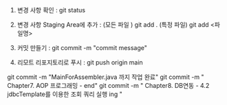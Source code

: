 
1. 변경 사항 확인  : git status

2. 변경 사항 Staging Area에 추가  :
   (모든 파일 )  git add .
   (특정 파일) git add <파일명>

3. 커밋 만들기 : git commit -m "commit message"

4. 리모트 리포지토리로 푸시 : git push origin main


git commit -m  "MainForAssembler.java 까지 작업 완료"
git commit -m  " Chapter7. AOP 프로그래밍 - end"
git commit -m  " Chapter8. DB연동 - 4.2 jdbcTemplate를 이용한 조회 쿼리 실행 ing "
